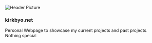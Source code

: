 ![Header Picture](http://i1285.photobucket.com/albums/a583/TheGreatOzz1/Hosted-Images/Background_zps09e2d9f6.png)

### kirkbyo.net

Personal Webpage to showcase my current projects and past projects. Nothing special
